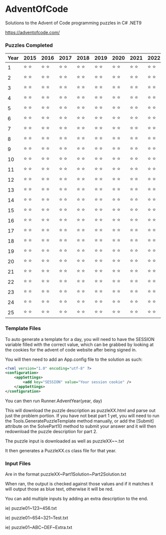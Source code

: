 # AdventOfCode
Solutions to the Advent of Code programming puzzles in C# .NET9

https://adventofcode.com/

### Puzzles Completed
| Year | 2015 | 2016 | 2017 | 2018 | 2019 | 2020 | 2021 | 2022 | 2023 | 2024 |
 ------------- | ------------- | ------------- | ------------- | ------------- | ------------- | ------------- | ------------- | ------------- | ------------- | ------------- |
 1 | :star: :star: | :star: :star: | :star: :star: | :star: :star: | :star: :star: | :star: :star: | :star: :star: | :star: :star: | :star: :star: | :star: :star: |
 2 | :star: :star: | :star: :star: | :star: :star: | :star: :star: | :star: :star: | :star: :star: | :star: :star: | :star: :star: | :star: :star: | :star: :star: |
 3 | :star: :star: | :star: :star: | :star: :star: | :star: :star: | :star: :star: | :star: :star: | :star: :star: | :star: :star: | :star: :star: | :star: :star: |
 4 | :star: :star: | :star: :star: | :star: :star: | :star: :star: | :star: :star: | :star: :star: | :star: :star: | :star: :star: | :star: :star: | :star: :star: |
 5 | :star: :star: | :star: :star: | :star: :star: | :star: :star: | :star: :star: | :star: :star: | :star: :star: | :star: :star: | :star: :star: | :star: :star: |
 6 | :star: :star: | :star: :star: | :star: :star: | :star: :star: | :star: :star: | :star: :star: | :star: :star: | :star: :star: | :star: :star: | :star: :star: |
 7 | :star: :star: | :star: :star: | :star: :star: | :star: :star: | :star: :star: | :star: :star: | :star: :star: | :star: :star: | :star: :star: | :star: :star: |
 8 | :star: :star: | :star: :star: | :star: :star: | :star: :star: | :star: :star: | :star: :star: | :star: :star: | :star: :star: | :star: :star: | :star: :star: |
 9 | :star: :star: | :star: :star: | :star: :star: | :star: :star: | :star: :star: | :star: :star: | :star: :star: | :star: :star: | :star: :star: | :star: :star: |
 10 | :star: :star: | :star: :star: | :star: :star: | :star: :star: | :star: :star: | :star: :star: | :star: :star: | :star: :star: | :star: :star: | :star: :star: |
 11 | :star: :star: | :star: :star: | :star: :star: | :star: :star: | :star: :star: | :star: :star: | :star: :star: | :star: :star: | :star: :star: | :star: :star: |
 12 | :star: :star: | :star: :star: | :star: :star: | :star: :star: | :star: :star: | :star: :star: | :star: :star: | :star: :star: | :star: :star: | :star: :star: |
 13 | :star: :star: | :star: :star: | :star: :star: | :star: :star: | :star: :star: | :star: :star: | :star: :star: | :star: :star: | :star: :star: | :star: :star: |
 14 | :star: :star: | :star: :star: | :star: :star: | :star: :star: | :star: :star: | :star: :star: | :star: :star: | :star: :star: | :star: :star: | :star: :star: |
 15 | :star: :star: | :star: :star: | :star: :star: | :star: :star: | :star: :star: | :star: :star: | :star: :star: | :star: :star: | :star: :star: | :star: :star: |
 16 | :star: :star: | :star: :star: | :star: :star: | :star: :star: | :star: :star: | :star: :star: | :star: :star: | :star: :star: | :star: :star: | :star: :star: |
 17 | :star: :star: | :star: :star: | :star: :star: | :star: :star: | :star: :star: | :star: :star: | :star: :star: | :star: :star: | :star: :star: | :star: :star: |
 18 | :star: :star: | :star: :star: | :star: :star: | :star: :star: | :star: :star: | :star: :star: | :star: :star: | :star: :star: | :star: :star: | :star: :star: |
 19 | :star: :star: | :star: :star: | :star: :star: | :star: :star: | :star: :star: | :star: :star: | :star: :star: | :star: :star: | :star: :star: | :star: :star: |
 20 | :star: :star: | :star: :star: | :star: :star: | :star: :star: | :star: :star: | :star: :star: | :star: :star: | :star: :star: | :star: :star: | :star: :star: |
 21 | :star: :star: | :star: :star: | :star: :star: | :star: :star: | :star: :star: | :star: :star: | :star: :star: | :star: :star: | :star: :star: | |
 22 | :star: :star: | :star: :star: | :star: :star: | :star: :star: | :star: :star: | :star: :star: | :star: :star: | :star: :star: | :star: :star: | |
 23 | :star: :star: | :star: :star: | :star: :star: | :star: :star: | :star: :star: | :star: :star: | :star: :star: | :star: :star: | :star: :star: | |
 24 | :star: :star: | :star: :star: | :star: :star: | :star: :star: | :star: :star: | :star: :star: | :star: :star: | :star: :star: | :star: :star: | |
 25 | :star: :star: | :star: :star: | :star: :star: | :star: :star: | :star: :star: | :star: :star: | :star: :star: | :star: :star: | :star: :star: | |
 
### Template Files
To auto generate a template for a day, you will need to have the SESSION variable filled with the correct value, which can be grabbed by looking at the cookies for the advent of code website after being signed in.

You will then need to add an App.config file to the solution as such:

```xml
<?xml version="1.0" encoding="utf-8" ?>
<configuration>
	<appSettings>
		<add key="SESSION" value="Your session cookie" />
	</appSettings>
</configuration>
```

You can then run Runner.AdventYear(year, day)

This will download the puzzle description as puzzleXX.html and parse out just the problem portion.
If you have not beat part 1 yet, you will need to run the Tools.GeneratePuzzleTemplate method manually,
or add the [Submit] attribute on the SolvePart1() method to submit your answer and it will then redownload the puzzle description for part 2.

The puzzle input is downloaded as well as puzzleXX\~\~.txt

It then generates a PuzzleXX.cs class file for that year.

### Input Files
Are in the format puzzleXX\~Part1Solution\~Part2Solution.txt

When ran, the output is checked against those values and if it matches it will output those as blue text, otherwise it will be red.

You can add multiple inputs by adding an extra description to the end.

ie) puzzle01\~123\~456.txt

ie) puzzle01\~654\~321\~Test.txt

ie) puzzle01\~ABC\~DEF\~Extra.txt